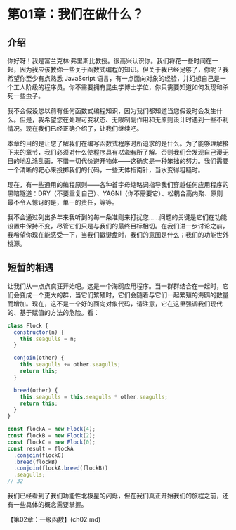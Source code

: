 # 第01章：我们在做什么？

## 介绍

你好呀！我是富兰克林·弗里斯比教授。很高兴认识你。我们将花一些时间在一起，因为我应该教你一些关于函数式编程的知识。但关于我已经足够了，你呢？我希望你至少有点熟悉 JavaScript 语言，有一点面向对象的经验，并幻想自己是一个工人阶级的程序员。你不需要拥有昆虫学博士学位，你只需要知道如何发现和杀死一些虫子。

我不会假设您以前有任何函数式编程知识，因为我们都知道当您假设时会发生什么。但是，我希望您在处理可变状态、无限制副作用和无原则设计时遇到一些不利情况。现在我们已经正确介绍了，让我们继续吧。

本章的目的是让您了解我们在编写函数式程序时所追求的是什么。为了能够理解接下来的章节，我们必须对什么使程序具有*功能*有所了解。否则我们会发现自己漫无目的地乱涂乱画，不惜一切代价避开物体——这确实是一种笨拙的努力。我们需要一个清晰的靶心来投掷我们的代码，一些天体指南针，当水变得粗糙时。

现在，有一些通用的编程原则——各种首字母缩略词指导我们穿越任何应用程序的黑暗隧道：DRY（不要重复自己）、YAGNI（你不需要它）、松耦合高内聚、原则最不令人惊讶的是，单一的责任，等等。

我不会通过列出多年来我听到的每一条准则来打扰您......问题的关键是它们在功能设置中保持不变，尽管它们只是与我们的最终目标相切。在我们进一步讨论之前，我希望你现在能感受一下，当我们戳键盘时，我们的意图是什么；我们的功能世外桃源。

<!--BREAK-->

## 短暂的相遇

让我们从一点点疯狂开始吧。这是一个海鸥应用程序。当一群群结合在一起时，它们会变成一个更大的群，当它们繁殖时，它们会随着与它们一起繁殖的海鸥的数量而增加。现在，这不是一个好的面向对象代码，请注意，它在这里强调我们现代的、基于赋值的方法的危险。看：

```js
class Flock {
  constructor(n) {
    this.seagulls = n;
  }

  conjoin(other) {
    this.seagulls += other.seagulls;
    return this;
  }

  breed(other) {
    this.seagulls = this.seagulls * other.seagulls;
    return this;
  }
}

const flockA = new Flock(4);
const flockB = new Flock(2);
const flockC = new Flock(0);
const result = flockA
  .conjoin(flockC)
  .breed(flockB)
  .conjoin(flockA.breed(flockB))
  .seagulls;
// 32
```

我们已经看到了我们功能性北极星的闪烁，但在我们真正开始我们的旅程之前，还有一些具体的概念需要掌握。

【第02章：一级函数】(ch02.md)
